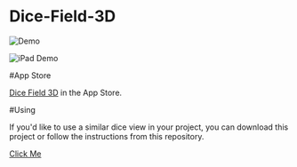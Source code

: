# Dice-Field-3D

![Demo](https://cloud.githubusercontent.com/assets/8235878/8893213/9b991162-33ba-11e5-8dcb-75d645bb5ee6.gif)

![iPad Demo](https://cloud.githubusercontent.com/assets/8235878/8893549/a887f4f4-33c6-11e5-82f8-eed375c2e0ad.gif)

#App Store

[Dice Field 3D](https://itunes.apple.com/us/app/dice-field-3d/id946490633?mt=8) in the App Store.

#Using

If you'd like to use a similar dice view in your project, you can download this project or follow the instructions from this repository.

[Click Me](https://github.com/jackywang135/JW3DDiceView)

